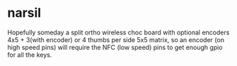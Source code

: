 # narsil

Hopefully someday a split ortho wireless choc board with optional encoders
4x5 + 3(with encoder) or 4 thumbs per side
5x5 matrix, so an encoder (on high speed pins) will require the NFC (low speed) pins to get enough gpio for all the keys.
